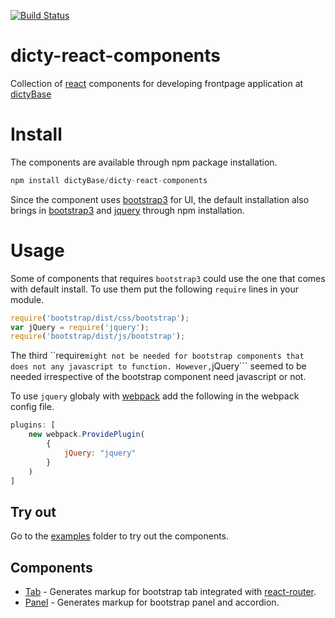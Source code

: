 [![Build Status](https://travis-ci.org/dictyBase/dicty-react-components.svg)](https://travis-ci.org/dictyBase/dicty-react-components)


# dicty-react-components
Collection of [react](http://facebook.github.io/react/index.html) components
for developing frontpage application at [dictyBase](http://dictybase.org)

# Install
The components are available through npm package installation.

```js
npm install dictyBase/dicty-react-components
```

Since the component uses [bootstrap3](http://getbootstrap.com) for UI, 
the default installation also brings in [bootstrap3](http://getbootstrap.com) and [jquery](http://jquery.com)
through npm installation.

# Usage
Some of components that requires ```bootstrap3``` could use the one that comes with default install. To use them put the following ```require```
lines in your module.

```js
require('bootstrap/dist/css/bootstrap');
var jQuery = require('jquery');
require('bootstrap/dist/js/bootstrap');
```

The third ``require``` might not be needed for bootstrap components that does
not any javascript to function. However, ```jQuery``` seemed to be needed
irrespective of the bootstrap component need javascript or not.

To use ```jquery``` globaly with [webpack](http://webpack.github.io) add the
following in the webpack config file.

```js
plugins: [
    new webpack.ProvidePlugin(
        {
            jQuery: "jquery"
        }
    )
]
```

## Try out
Go to the
[examples](https://github.com/dictyBase/dicty-react-components/tree/master/examples)
folder to try out the components.

## Components
* [Tab](docs/Tab.md) - Generates markup for bootstrap tab integrated with [react-router](https://github.com/rackt/react-router).
* [Panel](docs/Panel.md) - Generates markup for bootstrap panel and accordion.
